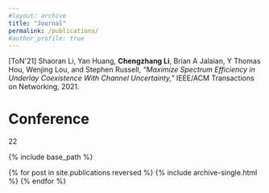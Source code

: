```yaml
---
#layout: archive
title: "Journal"
permalink: /publications/
#author_profile: true
---
```


[ToN'21] Shaoran Li, Yan Huang, **Chengzhang Li**, Brian A Jalaian, Y Thomas Hou, Wenjing Lou,
and Stephen Russell, _“Maximize Spectrum Efficiency in Underlay Coexistence With Channel
Uncertainty,"_ IEEE/ACM Transactions on Networking, 2021.

Conference
======
22



{% include base_path %}

{% for post in site.publications reversed %}
  {% include archive-single.html %}
{% endfor %}
